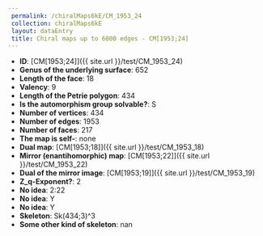 ```yaml
--- 
 permalink: /chiralMaps6kE/CM_1953_24 
 collection: chiralMaps6kE
 layout: dataEntry
 title: Chiral maps up to 6000 edges - CM[1953;24]
---
```


- **ID**: [CM[1953;24]]({{ site.url }}/test/CM_1953_24)
- **Genus of the underlying surface**: 652
- **Length of the face**: 18
- **Valency**: 9
- **Length of the Petrie polygon**: 434
- **Is the automorphism group solvable?**: S
- **Number of vertices**: 434
- **Number of edges**: 1953
- **Number of faces**: 217
- **The map is self-**: none
- **Dual map**: [CM[1953;18]]({{ site.url }}/test/CM_1953_18)
- **Mirror (enantihomorphic) map**: [CM[1953;22]]({{ site.url }}/test/CM_1953_22)
- **Dual of the mirror image**: [CM[1953;19]]({{ site.url }}/test/CM_1953_19)
- **Z_q-Exponent?**: 2
- **No idea**:  2:22
- **No idea**: Y
- **No idea**: Y
- **Skeleton**: Sk(434;3)^3
- **Some other kind of skeleton**: nan
